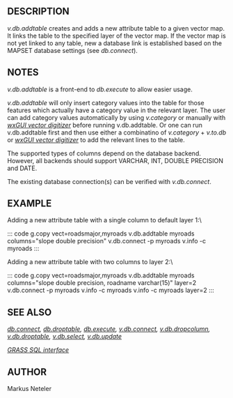## DESCRIPTION

*v.db.addtable* creates and adds a new attribute table to a given vector
map. It links the table to the specified layer of the vector map. If the
vector map is not yet linked to any table, new a database link is
established based on the MAPSET database settings (see *db.connect*).

## NOTES

*v.db.addtable* is a front-end to *db.execute* to allow easier usage.

*v.db.addtable* will only insert category values into the table for
those features which actually have a category value in the relevant
layer. The user can add category values automatically by using
*v.category* or manually with *[wxGUI vector
digitizer](wxGUI.vdigit.html)* before running v.db.addtable. Or one can
run v.db.addtable first and then use either a combinatino of
*v.category* + *v.to.db* or *[wxGUI vector
digitizer](wxGUI.vdigit.html)* to add the relevant lines to the table.

The supported types of columns depend on the database backend. However,
all backends should support VARCHAR, INT, DOUBLE PRECISION and DATE.

The existing database connection(s) can be verified with *v.db.connect*.

## EXAMPLE

Adding a new attribute table with a single column to default layer 1:\

::: code
    g.copy vect=roadsmajor,myroads
    v.db.addtable myroads columns="slope double precision"
    v.db.connect -p myroads
    v.info -c myroads
:::

Adding a new attribute table with two columns to layer 2:\

::: code
    g.copy vect=roadsmajor,myroads
    v.db.addtable myroads columns="slope double precision, roadname varchar(15)" layer=2
    v.db.connect -p myroads
    v.info -c myroads
    v.info -c myroads layer=2
:::

## SEE ALSO

*[db.connect](db.connect.html), [db.droptable](db.droptable.html),
[db.execute](db.execute.html), [v.db.connect](v.db.connect.html),
[v.db.dropcolumn](v.db.dropcolumn.html),
[v.db.droptable](v.db.droptable.html), [v.db.select](v.db.select.html),
[v.db.update](v.db.update.html)*

*[GRASS SQL interface](sql.html)*

## AUTHOR

Markus Neteler
